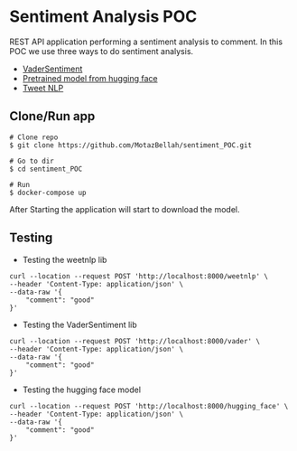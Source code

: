 # Sentiment Analysis POC

REST API application performing a sentiment analysis to comment. In this POC we use three ways to do sentiment analysis.

- [VaderSentiment](https://github.com/cjhutto/vaderSentiment)
- [Pretrained model from hugging face](https://huggingface.co/cardiffnlp/twitter-roberta-base-sentiment)
- [Tweet NLP](https://tweetnlp.org/resources/)


## Clone/Run app
````
# Clone repo
$ git clone https://github.com/MotazBellah/sentiment_POC.git

# Go to dir
$ cd sentiment_POC

# Run
$ docker-compose up

````
After Starting the application will start to download the model.

## Testing
- Testing the weetnlp lib
````
curl --location --request POST 'http://localhost:8000/weetnlp' \
--header 'Content-Type: application/json' \
--data-raw '{
    "comment": "good"  
}'

````

- Testing the VaderSentiment lib
````
curl --location --request POST 'http://localhost:8000/vader' \
--header 'Content-Type: application/json' \
--data-raw '{
    "comment": "good"
}'

````

- Testing the hugging face model
````
curl --location --request POST 'http://localhost:8000/hugging_face' \
--header 'Content-Type: application/json' \
--data-raw '{
    "comment": "good"  
}'

````

